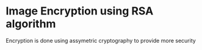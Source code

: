 # Image Encryption using RSA algorithm
 Encryption is done using assymetric cryptography to provide more security
